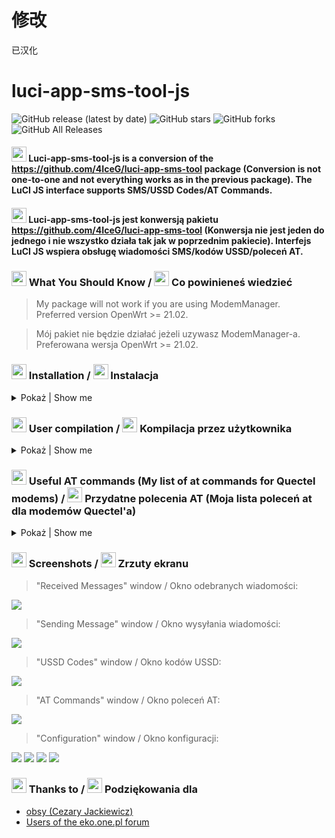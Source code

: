 # 修改   
已汉化    

# luci-app-sms-tool-js

![GitHub release (latest by date)](https://img.shields.io/github/v/release/4IceG/luci-app-sms-tool-js?style=flat-square)
![GitHub stars](https://img.shields.io/github/stars/4IceG/luci-app-sms-tool-js?style=flat-square)
![GitHub forks](https://img.shields.io/github/forks/4IceG/luci-app-sms-tool-js?style=flat-square)
![GitHub All Releases](https://img.shields.io/github/downloads/4IceG/luci-app-sms-tool-js/total)

#### <img src="https://raw.githubusercontent.com/4IceG/Personal_data/master/dooffy_design_icons_EU_flags_United_Kingdom.png" height="24"> Luci-app-sms-tool-js is a conversion of the https://github.com/4IceG/luci-app-sms-tool package (Conversion is not one-to-one and not everything works as in the previous package). The LuCI JS interface supports SMS/USSD Codes/AT Commands.

#### <img src="https://raw.githubusercontent.com/4IceG/Personal_data/master/dooffy_design_icons_EU_flags_Poland.png" height="24"> Luci-app-sms-tool-js jest konwersją pakietu https://github.com/4IceG/luci-app-sms-tool (Konwersja nie jest jeden do jednego i nie wszystko działa tak jak w poprzednim pakiecie). Interfejs LuCI JS wspiera obsługę wiadomości SMS/kodów USSD/poleceń AT.

### <img src="https://raw.githubusercontent.com/4IceG/Personal_data/master/dooffy_design_icons_EU_flags_United_Kingdom.png" height="24"> What You Should Know / <img src="https://raw.githubusercontent.com/4IceG/Personal_data/master/dooffy_design_icons_EU_flags_Poland.png" height="24"> Co powinieneś wiedzieć
> My package will not work if you are using ModemManager.   
> Preferred version OpenWrt >= 21.02.

> Mój pakiet nie będzie działać jeżeli uzywasz ModemManager-a.   
> Preferowana wersja OpenWrt >= 21.02.

### <img src="https://raw.githubusercontent.com/4IceG/Personal_data/master/dooffy_design_icons_EU_flags_United_Kingdom.png" height="24"> Installation / <img src="https://raw.githubusercontent.com/4IceG/Personal_data/master/dooffy_design_icons_EU_flags_Poland.png" height="24"> Instalacja

<details>
   <summary>Pokaż | Show me</summary>

``` bash
# (optional) these dependencies will be pulled up so no need to install them manually:
opkg install kmod-usb-serial kmod-usb-serial-option sms-tool
```
- (optional) For OpenWrt < v23.05, the `sms-tool` package needs to be downloaded and install manualy:
   <details>

   #### To install the sms-tool package, we need to know the architecture name for router:

   <details>
   <summary>Pokaż jak znaleźć architekturę routera | Show how to find a router architecture.</summary>
   

   
   > For example, we are looking for sms-tool for Zbtlink router ZBT-WE3526.   
   
   #### Step 1.
   > We go to the page and enter the name of our router.  
   https://firmware-selector.openwrt.org/
   
   
   #### Step 2.
   > Click on the folder icon and go to the image download page.   
   
   ![](https://github.com/4IceG/Personal_data/blob/master/OpenWrt%20Firmware%20Selector.png?raw=true)
   
   > It should take us to a page   
   https://downloads.openwrt.org/snapshots/targets/ramips/mt7621/
   
   #### Step 3.
   > Then go into the "packages" folder at the bottom of the page.   
   https://downloads.openwrt.org/snapshots/targets/ramips/mt7621/packages/
   
   > We check what the architecture name is for our router. All packets have names ending in mipsel_24kc.ipk, so the architecture we are looking for is mipsel_24kc.
   

   </details>

   - Example of sms-tool installation using the command line.
      > In the link below, replace ```*architecture*``` with the architecture of your router, e.g. arm_cortex-a7_neon-vfpv4, mipsel_24kc.
      
      ``` bash
      wget https://downloads.openwrt.org/snapshots/packages/*architecture*/packages/sms-tool_2022-03-21-f07699ab-1_*architecture*.ipk -O /tmp/sms-tool_2022-03-21.ipk
      opkg install /tmp/sms-tool_2022-03-21.ipk
      ```
   
   - Another way is to download the package manually.
      > To do this, we go to the page.   
      https://downloads.openwrt.org/snapshots/packages/
      
      > We choose our architecture, e.g. arm_cortex-a7_neon-vfpv4, mipsel_24kc.   
      https://downloads.openwrt.org/snapshots/packages/mipsel_24kc/
      
      > Go to the "packages" folder.   
      https://downloads.openwrt.org/snapshots/packages/mipsel_24kc/packages/
      
      > Looking for "sms-tool_2022-03-21". We can use search by using Ctr + F and typing "sms-tool".
      Save the package to your computer for further installation on the router.

  </details>
- Add [my repository](https://github.com/4IceG/Modem-extras) to the image and install the package:
   ``` bash
   grep -q IceG_repo /etc/opkg/customfeeds.conf || echo 'src/gz IceG_repo https://github.com/4IceG/Modem-extras/raw/main/myrepo' >> /etc/opkg/customfeeds.conf
   wget https://github.com/4IceG/Modem-extras/raw/main/myrepo/IceG-repo.pub -O /tmp/IceG-repo.pub
   opkg-key add /tmp/IceG-repo.pub
   opkg update
   
   opkg install luci-app-sms-tool-js
   ```

For images downloaded from https://eko.one.pl/, installation procedure is similar.
   
</details>

### <img src="https://raw.githubusercontent.com/4IceG/Personal_data/master/dooffy_design_icons_EU_flags_United_Kingdom.png" height="24"> User compilation / <img src="https://raw.githubusercontent.com/4IceG/Personal_data/master/dooffy_design_icons_EU_flags_Poland.png" height="24"> Kompilacja przez użytkownika

<details>
   <summary>Pokaż | Show me</summary>
   
``` bash
#The package can be added to Openwrt sources in two ways:

cd feeds/luci/applications/
git clone https://github.com/4IceG/luci-app-sms-tool-js.git
cd ../../..
./scripts feeds update -a; ./scripts/feeds install -a
make menuconfig

or e.g.

cd packages/
git clone https://github.com/4IceG/luci-app-sms-tool-js.git
git pull
make package/symlinks
make menuconfig

#You may need to correct the file paths and the number of folders to look like this:
feeds/luci/applications/luci-app-sms-tool-js/Makefile
or
packages/luci-app-sms-tool-js/Makefile

#Then you can compile the packages one by one, an example command:
make V=s -j1 feeds/luci/applications/luci-app-sms-tool-js/compile
```
</details>

### <img src="https://raw.githubusercontent.com/4IceG/Personal_data/master/dooffy_design_icons_EU_flags_United_Kingdom.png" height="24"> Useful AT commands (My list of at commands for Quectel modems) / <img src="https://raw.githubusercontent.com/4IceG/Personal_data/master/dooffy_design_icons_EU_flags_Poland.png" height="24"> Przydatne polecenia AT (Moja lista poleceń at dla modemów Quectel'a)
<details>
   <summary>Pokaż | Show me</summary>
   
``` bash
4x4/2x2 MIMO ON/OFF ➜ AT+QCFG="lte4x4mimo/disable",0;AT+QCFG="lte4x4mimo/disable",0
4x4/2x2 MIMO OFF/ON ➜ AT+QCFG="lte4x4mimo/disable",1;AT+QCFG="lte4x4mimo/disable",1
Disable Cell Lock ➜ AT+QNWLOCK="COMMON/4G",0;AT+QNWLOCK="COMMON/4G",0
Disable roaming immediately ➜ AT+QCFG="roamservice",1,1;AT+QCFG="roamservice",1,1
Enable roaming immediately ➜ AT+QCFG="roamservice",2,1;AT+QCFG="roamservice",2,1
Query ➜ AT+QNWLOCK="COMMON/4G";AT+QNWLOCK="COMMON/4G"
CellLock ➜ AT+QNWLOCK="COMMON/4G",NUM OF CELLS,FREQ,PCI;AT+QNWLOCK="COMMON/4G",1,
Check the signal info on each antenna port ➜ AT+QRSRP;AT+QRSRP
Query and Report Signal Strength ➜ AT+QCSQ;AT+QCSQ
Get the temperature of MT ➜ AT+QTEMP;AT+QTEMP
Check the firmware version ➜ AT+GMR;AT+GMR
Band Preferred ➜ AT+QNWPREFCFG="lte_band"?;AT+QNWPREFCFG="lte_band"?
Carrier Agregation Info ➜ AT+QCAINFO;AT+QCAINFO
Query the serving cell information ➜ AT+QENG="servingcell";AT+QENG="servingcell"
Query the information of neighbour cells ➜ AT+QENG="neighbourcell";AT+QENG="neighbourcell"
Query network information ➜ AT+QNWINFO;AT+QNWINFO
LTE Bands 1/3/7/8/20/38 ➜ AT+QNWPREFCFG="lte_band",1:3:7:8:20:38;AT+QNWPREFCFG="lte_band",1:3:7:8:20:38
5G SA Bands ➜ AT+QNWPREFCFG="nr5g_band",1:3:5:7:8:20:28:38:40:41:77:78:79;AT+QNWPREFCFG="nr5g_band",1:3:5:7:8:20:28:38:40:41:77:78:79
5G NSA Bands ➜ AT+QNWPREFCFG="nsa_nr5g_band",1:3:5:7:8:20:28:38:40:41:77:78:79;AT+QNWPREFCFG="nsa_nr5g_band",1:3:5:7:8:20:28:38:40:41:77:78:79
Disable 5G NR SA ➜ AT+QNWPREFCFG="nr5g_disable_mode",1;AT+QNWPREFCFG="nr5g_disable_mode",1
Disable 5G NR NSA ➜ AT+QNWPREFCFG="nr5g_disable_mode",2;AT+QNWPREFCFG="nr5g_disable_mode",2
Neither NSA & SA is disabled ➜ AT+QNWPREFCFG="nr5g_disable_mode",0;AT+QNWPREFCFG="nr5g_disable_mode",0
SIM Preferred Message Storage ➜ AT+CPMS="SM","SM","SM";AT+CPMS="SM","SM","SM"
Modem memory preferred Message Storage ➜ AT+CPMS="ME","ME","ME";AT+CPMS="ME","ME","ME"
Save SMS Settings ➜ AT+CSAS;AT+CSAS
Reboot the modem ➜ AT+CFUN=1,1;AT+CFUN=1,1
Reset the modem ➜ AT+CFUN=1;AT+CFUN=1
Reset modem to factory default ➜ AT+QPRTPARA=3;AT+QPRTPARA=3
Save NVM items through reset/reboot ➜ AT+QPRTPARA=1;AT+QPRTPARA=1
QMI/PPP/Default ➜ AT+QCFG="usbnet",0;AT+QCFG="usbnet",0
ECM ➜ AT+QCFG="usbnet",1;AT+QCFG="usbnet",1
MBIM ➜ AT+QCFG="usbnet",2;AT+QCFG="usbnet",2
Set RAT to 4G-LTE only ➜ AT+QNWPREFCFG="mode_pref",LTE;AT+QNWPREFCFG="mode_pref",LTE
Set RAT to LTE & 5G NR ➜ AT+QNWPREFCFG= "mode_pref",LTE:NR5G;AT+QNWPREFCFG= "mode_pref",LTE:NR5G
WCDMA only ➜ AT+QCFG="nwscanmode",2,1;AT+QCFG="nwscanmode",2,1
GSM only ➜ AT+QCFG="nwscanmode",1,1;AT+QCFG="nwscanmode",1,1
Scan all modes ➜ AT+QNWPREFCFG="mode_pref",AUTO;AT+QNWPREFCFG="mode_pref",AUTO
```

</details>
   
### <img src="https://raw.githubusercontent.com/4IceG/Personal_data/master/dooffy_design_icons_EU_flags_United_Kingdom.png" height="24"> Screenshots / <img src="https://raw.githubusercontent.com/4IceG/Personal_data/master/dooffy_design_icons_EU_flags_Poland.png" height="24"> Zrzuty ekranu

> "Received Messages" window / Okno odebranych wiadomości:

![](https://github.com/4IceG/Personal_data/blob/master/sms-tool-js/2.0.14-1.png?raw=true)

> "Sending Message" window / Okno wysyłania wiadomości:

![](https://github.com/4IceG/Personal_data/blob/master/sms-tool-js/2.0.8-2.PNG?raw=true)

> "USSD Codes" window / Okno kodów USSD:

![](https://github.com/4IceG/Personal_data/blob/master/sms-tool-js/2.0.8-3.png?raw=true)

> "AT Commands" window / Okno poleceń AT:

![](https://github.com/4IceG/Personal_data/blob/master/sms-tool-js/2.0.8-4.png?raw=true)

> "Configuration" window / Okno konfiguracji:

![](https://github.com/4IceG/Personal_data/blob/master/sms-tool-js/2.0.14-5.png?raw=true)
![](https://github.com/4IceG/Personal_data/blob/master/sms-tool-js/2.0.8-6.png?raw=true)
![](https://github.com/4IceG/Personal_data/blob/master/sms-tool-js/2.0.8-7.png?raw=true)
![](https://github.com/4IceG/Personal_data/blob/master/sms-tool-js/2.0.8-8.png?raw=true)

### <img src="https://raw.githubusercontent.com/4IceG/Personal_data/master/dooffy_design_icons_EU_flags_United_Kingdom.png" height="24"> Thanks to / <img src="https://raw.githubusercontent.com/4IceG/Personal_data/master/dooffy_design_icons_EU_flags_Poland.png" height="24"> Podziękowania dla
- [obsy (Cezary Jackiewicz)](https://github.com/obsy)
- [Users of the eko.one.pl forum](https://eko.one.pl/forum/viewtopic.php?id=20096)
